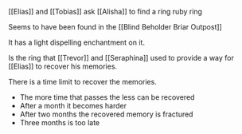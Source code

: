 [[Elias]] and [[Tobias]] ask [[Alisha]] to find a ring
ruby ring

Seems to have been found in the [[Blind Beholder Briar Outpost]]

It has a light dispelling enchantment on it. 

Is the ring that [[Trevor]] and [[Seraphina]] used to provide a way for [[Elias]] to recover his memories.

There is a time limit to recover the memories. 
- The more time that passes the less can be recovered
- After a month it becomes harder
- After two months the recovered memory is fractured
- Three months is too late